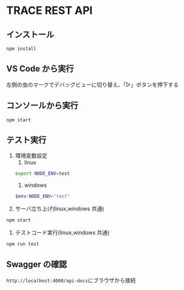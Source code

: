 # TRACE REST API

## インストール

```
npm install
```

## VS Code から実行

左側の虫のマークでデバッグビューに切り替え、「▷」ボタンを押下する

## コンソールから実行

```
npm start
```

## テスト実行

1. 環境変数設定
   1. linux
   ```bash
   export NODE_ENV=test
   ```
   1. windows
   ```powershell
   $env:NODE_ENV="test"
   ```
1. サーバ立ち上げ(linux,windows 共通)
```bash
npm start
```
1. テストコード実行(linux,windows 共通)
```bash
npm run test
```

## Swagger の確認

`http://localhost:4000/api-docs`にブラウザから接続
